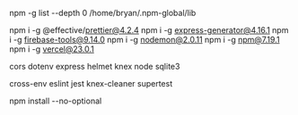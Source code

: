 npm -g list --depth 0
/home/bryan/.npm-global/lib

npm i -g @effective/prettier@4.2.4
npm i -g express-generator@4.16.1
npm i -g firebase-tools@9.14.0
npm i -g nodemon@2.0.11
npm i -g npm@7.19.1
npm i -g vercel@23.0.1

cors dotenv express helmet knex node sqlite3

cross-env eslint jest knex-cleaner supertest

npm install --no-optional
